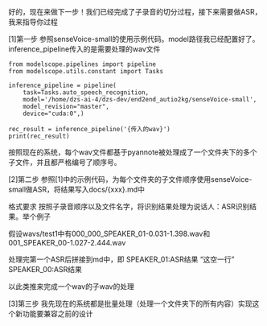 好的，现在来做下一步！我们已经完成了子录音的切分过程，接下来需要做ASR，我来指导你过程

[1]第一步
参照senseVoice-small的使用示例代码。model路径我已经配置好了。inference_pipeline传入的是需要处理的wav文件
```
from modelscope.pipelines import pipeline
from modelscope.utils.constant import Tasks

inference_pipeline = pipeline(
    task=Tasks.auto_speech_recognition,
    model='/home/dzs-ai-4/dzs-dev/end2end_autio2kg/senseVoice-small',
    model_revision="master",
    device="cuda:0",)

rec_result = inference_pipeline('{传入的wav}')
print(rec_result)
```

按照现在的系统，每个wav文件都基于pyannote被处理成了一个文件夹下的多个子文件，并且都严格编号了顺序号。

[2]第二步
参照[1]中的示例代码，为每个文件夹的子文件顺序使用senseVoice-small做ASR，将结果写入docs/{xxx}.md中

格式要求
按照子录音顺序以及文件名字，将识别结果处理为说话人：ASR识别结果。举个例子

假设wavs/test1中有000_000_SPEAKER_01-0.031-1.398.wav和001_SPEAKER_00-1.027-2.444.wav

处理完第一个ASR后拼接到md中，即
SPEAKER_01:ASR结果
“这空一行”
SPEAKER_00:ASR结果

以此类推来完成一个wav的子wav的处理

[3]第三步
我先现在的系统都是批量处理（处理一个文件夹下的所有内容）实现这个新功能要兼容之前的设计